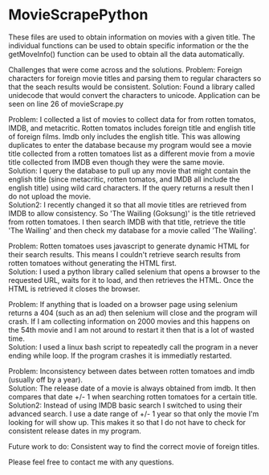 # MovieScrapePython
These files are used to obtain information on movies with a given title.  The individual functions can 
be used to obtain specific information or the the getMoveInfo() function can be used to obtain all the 
data automatically.  

Challenges that were come across and the solutions.
  Problem: Foreign characters for foreign movie titles and parsing them to regular characters so that the
  seach results would be consistent.
  Solution:  Found a library called unidecode that would convert the characters to unicode.  Application can 
  be seen on line 26 of movieScrape.py

  Problem: I collected a list of movies to collect data for from rotten tomatos, IMDB, and metacritic.  Rotten tomatos includes foreign
  title and english title of foreign films.  Imdb only includes the english title.  This was allowing duplicates 
  to enter the database because my program would see a movie title collected from a rotten tomatoes list as a different movie from 
  a movie title collected from IMDB even though they were the same movie.  
  Solution:  I query the database to pull up any movie that might contain the english title (since metacritic, rotten 
  tomatos, and IMDB all include the english title) using wild card characters.  If the query returns a result then I
  do not upload the movie.  
  Solution2: I recently changed it so that all movie titles are retrieved from IMDB to allow consistency.  So 'The Wailing (Goksung)' is
  the title retrieved from rotten tomatoes.  I then search IMDB with that title, retrieve the title 'The Wailing' and then check my 
  database for a movie called 'The Wailing'.  

  Problem: Rotten tomatoes uses javascript to generate dynamic HTML for their search results.  This means I couldn't retrieve search
  results from rotten tomatoes without generating the HTML first.  
  Solution: I used a python library called selenium that opens a browser to the requested URL, waits for it to load, and then retrieves
  the HTML.  Once the HTML is retrieved it closes the browser.  

  Problem:  If anything that is loaded on a browser page using selenium returns a 404 (such as an ad) then selenium will close and 
  the program will crash. If I am collecting information on 2000 movies and this happens on the 54th movie and I am not around to 
  restart it then that is a lot of wasted time.  
  Solution:  I used a linux bash script to repeatedly call the program in a never ending while loop.  If the program crashes it is 
  immediatly restarted.  

  Problem:  Inconsistency between dates between rotten tomatoes and imdb (usually off by a year).  
  Solution:  The release date of a movie is always obtained from imdb.  It then compares that date +/- 1 when searching rotten tomatoes
  for a certain title. 
  Solution2: Instead of using IMDB basic search I switched to using their advanced search. I use a date range of +/- 1 year so that only
  the movie I'm looking for will show up.  This makes it so that I do not have to check for consistent release dates in my program.  

Future work to do:
  Consistent way to find the correct movie of foreign titles.  

Please feel free to contact me with any questions. 
